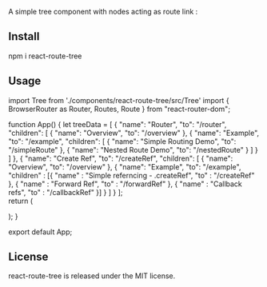 A simple tree component with nodes acting as route link : 

## Install

npm i react-route-tree

## Usage 

import Tree from './components/react-route-tree/src/Tree'
import { BrowserRouter as Router, Routes, Route } from "react-router-dom";


function App() {
  let treeData = [
    {
      "name": "Router",
      "to": "/router",
      "children": [
        {
          "name": "Overview",
          "to": "/overview"
        },
        {
          "name": "Example",
          "to": "/example",
          "children": [
            {
              "name": "Simple Routing Demo",
              "to": "/simpleRoute"
            },
            {
              "name": "Nested Route Demo",
              "to": "/nestedRoute"
            }
          ]
        }
      ]
    },
    {
      "name": "Create Ref",
      "to": "/createRef",
      "children": [
        {
          "name": "Overview",
          "to": "/overview"
        },
        {
          "name": "Example",
          "to": "/example",
          "children" : [{
            "name" : "Simple referncing - .createRef",
            "to" : "/createRef"
          },
          {
            "name" : "Forward Ref",
            "to" : "/forwardRef"
          },
          {
            "name" : "Callback refs",
            "to" : "/callbackRef"
          }]
        }
      ]
    }
  ];  
  return (
    <div className="App">
      <Router>
        <Tree data = {treeData}/>
    </Router>
    </div>
  );
}

export default App;


## License

react-route-tree is released under the MIT license.
